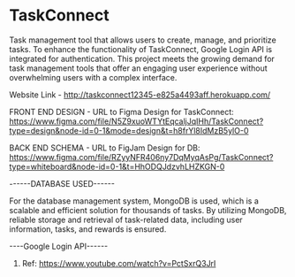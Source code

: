 # TaskConnect
Task management tool that allows users to create, manage, and prioritize tasks. To enhance the functionality of TaskConnect, Google Login API is integrated for authentication.
This project meets the growing demand for task management tools that offer an engaging user experience without overwhelming users with a complex interface.

Website Link - http://taskconnect12345-e825a4493aff.herokuapp.com/

FRONT END DESIGN - URL to Figma Design for TaskConnect:
https://www.figma.com/file/N5Z9xuoWTYtEqcaljJqIHh/TaskConnect?type=design&node-id=0-1&mode=design&t=h8frYl8IdMzB5ylO-0

BACK END SCHEMA - URL to FigJam Design for DB:
https://www.figma.com/file/RZyyNFR406ny7DqMyqAsPg/TaskConnect?type=whiteboard&node-id=0-1&t=HhODQJdzvhLHZKGN-0

------DATABASE USED------

For the database management system, MongoDB is used, which is a scalable and efficient solution for thousands of tasks. By utilizing MongoDB, reliable storage and retrieval of task-related data, including user information, tasks, and rewards is ensured.

----Google Login API------
1. Ref: https://www.youtube.com/watch?v=PctSxrQ3JrI
